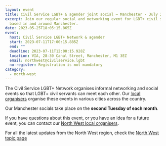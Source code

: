 ```yaml
---
layout: event
title: Civil Service LGBT+ & agender joint social – Manchester - July 2023
excerpt: Join our regular social and networking event for LGBT+ civil servants
  based in and around Manchester.
date: 2023-05-25T18:05:15.865Z
event:
  host: Civil Service LGBT+ Network & agender
  start: 2023-07-11T17:00:15.885Z
  end: ""
  deadline: 2023-07-11T12:00:15.928Z
  location: VIA, 28-30 Canal Street, Manchester, M1 3EZ
  email: northwest@civilservice.lgbt
  no-register: Registration is not mandatory
category:
  - north-west
---
```

The Civil Service LGBT+ Network organises informal networking and social events so that LGBT+ civil servants can meet each other. Our [local organisers](/team) organise these events in various cities across the country.

Our Manchester socials take place on the **second Tuesday of each month**. 

If you have questions about this event, or you have an idea for a future event, you can contact our [North West local organisers](mailto:northwest@civilservice.lgbt).

For all the latest updates from the North West region, check the [North West topic page](/topic/north-west)